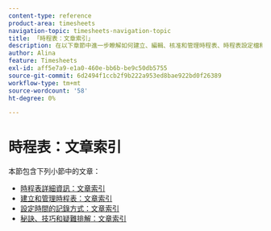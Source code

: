 ```yaml
---
content-type: reference
product-area: timesheets
navigation-topic: timesheets-navigation-topic
title: 「時程表：文章索引」
description: 在以下章節中進一步瞭解如何建立、編輯、核准和管理時程表、時程表設定檔和小時型別。
author: Alina
feature: Timesheets
exl-id: aff5e7a9-e1a0-460e-bb6b-be9c50db5755
source-git-commit: 6d2494f1ccb2f9b222a953ed8bae922bd0f26389
workflow-type: tm+mt
source-wordcount: '58'
ht-degree: 0%

---
```


# 時程表：文章索引

本節包含下列小節中的文章：

* [時程表詳細資訊：文章索引](../timesheets/timesheets/timesheets.md)
* [建立和管理時程表：文章索引](../timesheets/create-and-manage-timesheets/create-and-manage-timesheets.md)
* [設定時間的記錄方式：文章索引](../timesheets/config-timesheet-prefs/configure-timesheet-preferences.md)
* [秘訣、技巧和疑難排解：文章索引](../timesheets/tips-tricks-and-troubleshooting/tips-tricks-and-troubleshooting-timesheets.md)
